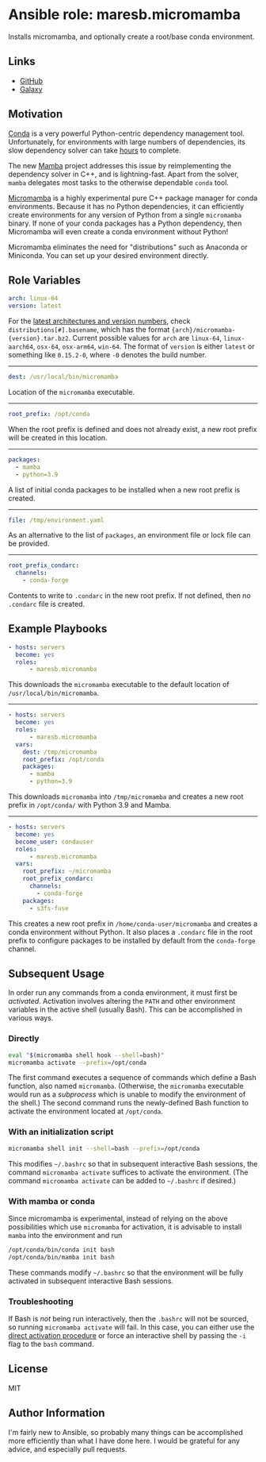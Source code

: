 # Ansible role: maresb.micromamba

Installs micromamba, and optionally create a root/base conda environment.

## Links

* [GitHub](https://github.com/maresb/ansible-micromamba-role)
* [Galaxy](https://galaxy.ansible.com/maresb/micromamba)

## Motivation

[Conda](https://docs.conda.io/projects/conda) is a very powerful Python-centric dependency management tool. Unfortunately, for environments with large numbers of dependencies, its slow dependency solver can take [hours](https://github.com/iterative/dvc.org/issues/2370#issuecomment-818891218) to complete.

The new [Mamba](https://github.com/mamba-org/mamba) project addresses this issue by reimplementing the dependency solver in C++, and is lightning-fast. Apart from the solver, `mamba` delegates most tasks to the otherwise dependable `conda` tool.

[Micromamba](https://github.com/mamba-org/mamba#micromamba) is a highly experimental pure C++ package manager for conda environments. Because it has no Python dependencies, it can efficiently create environments for any version of Python from a single `micromamba` binary. If none of your conda packages has a Python dependency, then Micromamba will even create a conda environment without Python!

Micromamba eliminates the need for "distributions" such as Anaconda or Miniconda. You can set up your desired environment directly.

## Role Variables

```yaml
arch: linux-64
version: latest
```

For the [latest architectures and version numbers](https://api.anaconda.org/release/conda-forge/micromamba/latest), check `distributions[#].basename`, which has the format `{arch}/micromamba-{version}.tar.bz2`. Current possible values for `arch` are `linux-64`, `linux-aarch64`, `osx-64`, `osx-arm64`, `win-64`. The format of `version` is either `latest` or something like `0.15.2-0`, where `-0` denotes the build number.

---

```yaml
dest: /usr/local/bin/micromamba
```

Location of the `micromamba` executable.

---

```yaml
root_prefix: /opt/conda
```

When the root prefix is defined and does not already exist, a new root prefix will be created in this location.

---

```yaml
packages:
  - mamba
  - python=3.9
```

A list of initial conda packages to be installed when a new root prefix is created.

---

```yaml
file: /tmp/environment.yaml
```

As an alternative to the list of `packages`, an environment file or lock file can be provided.

---

```yaml
root_prefix_condarc:
  channels:
    - conda-forge
```

Contents to write to `.condarc` in the new root prefix. If not defined, then no `.condarc` file is created.

## Example Playbooks

```yaml
- hosts: servers
  become: yes
  roles:
      - maresb.micromamba
```

This downloads the `micromamba` executable to the default location of `/usr/local/bin/micromamba`.

---

```yaml
- hosts: servers
  become: yes
  roles:
      - maresb.micromamba
  vars:
    dest: /tmp/micromamba
    root_prefix: /opt/conda
    packages:
      - mamba
      - python=3.9
```

This downloads `micromamba` into `/tmp/micromamba` and creates a new root prefix in `/opt/conda/` with Python 3.9 and Mamba.

---

```yaml
- hosts: servers
  become: yes
  become_user: condauser
  roles:
      - maresb.micromamba
  vars:
    root_prefix: ~/micromamba
    root_prefix_condarc:
      channels:
        - conda-forge
    packages:
      - s3fs-fuse
```

This creates a new root prefix in `/home/conda-user/micromamba` and creates a conda environment without Python. It also places a `.condarc` file in the root prefix to configure packages to be installed by default from the `conda-forge` channel.

## Subsequent Usage

In order run any commands from a conda environment, it must first be *activated*. Activation involves altering the `PATH` and other environment variables in the active shell (usually Bash). This can be accomplished in various ways.

### Directly

```bash
eval "$(micromamba shell hook --shell=bash)"
micromamba activate --prefix=/opt/conda
```

The first command executes a sequence of commands which define a Bash function, also named `micromamba`. (Otherwise, the `micromamba` executable would run as a *subprocess* which is unable to modify the environment of the shell.) The second command runs the newly-defined Bash function to activate the environment located at `/opt/conda`.

### With an initialization script

```bash
micromamba shell init --shell=bash --prefix=/opt/conda
```

This modifies `~/.bashrc` so that in subsequent interactive Bash sessions, the command `micromamba activate` suffices to activate the environment. (The command `micromamba activate` can be added to `~/.bashrc` if desired.)

### With mamba or conda

Since micromamba is experimental, instead of relying on the above possibilities which use `micromamba` for activation, it is advisable to install `mamba` into the environment and run

```bash
/opt/conda/bin/conda init bash
/opt/conda/bin/mamba init bash
```

These commands modify `~/.bashrc` so that the environment will be fully activated in subsequent interactive Bash sessions.

### Troubleshooting

If Bash is *not* being run interactively, then the `.bashrc` will not be sourced, so running `micromamba activate` will fail. In this case, you can either use the [direct activation procedure](#directly) or force an interactive shell by passing the `-i` flag to the `bash` command.

## License

MIT

## Author Information

I'm fairly new to Ansible, so probably many things can be accomplished more efficiently than what I have done here. I would be grateful for any advice, and especially pull requests.
